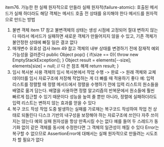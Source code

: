 item76. 가능한 한 실패 원자적으로 만들라
실패 원자적(failure-atomic): 호출된 메서드가 실패 하더라도 해당 객체는 메서드 호출 전 상태를 유지해야 한다
메서드를 원자적으로 만드는 방법
1. 불변 객체
item 17 참고
불변객체의 상태는 생성 시점에 고정되어 절대 변하지 않는다
따라서 메서드가 실패하면 새로운 객체가 만들어지지 않을 수 있고, 기존 객체가 불안정한 상태에 빠질 일은 결코 없다
2. 매개변수 유효성 검사
item 49 참고
객체의 내부 상태를 변경하기 전에 잠재적 예외 가능성을 걸러준다
public Object pop() {
    if(size == 0){
        throw new EmptyStackException();
    }
    Object result = elements[--size];
    elements[size] = null;  // 다 쓴 참조 해제
    return result;
}
3. 임시 복사본 사용
객체의 임시 복사본에서 작업 수행 -> 완료 -> 원래 객체와 교체
데이터를 임시 자료구조에 저장해 작업하는 게 더 빠를 때 적용하기 좋다
예: 입력 리스트를 정렬할 때
정렬 메서드에서 정렬을 수행하기 전에 입력 리스트의 원소들을 배열로 옮겨 담는다. 배열을 사용하면 정렬 알고리즘의 반복문에서 원소들에 훨씬 빠르게 접근할 수 있기 때문이다
성능을 높여 줄 뿐만 아니라, 정렬에 실패하더라도 입력 리스트는 변하지 않는 효과를 얻을 수 있다
4. 복구 코드 작성
작업 도중 발생하는 실패를 가로채는 복구코드 작성하여 작업 전 상태로 되돌린다
디스크 기반의 내구성을 보장해야 하는 자료구조에 쓰인다
자주 쓰이지는 않는다
예외
실패 원자성을 항상 만족시킬 수는 없다
예를 들어 두 스레드가 동기화 없이 같은 객체를 동시에 수정한다면 그 객체의 일관성이 깨질 수 있다
Error는 복구할 수 없으므로 AssertionError에 대해서는 실패 원자적으로 만들려는 시도조차 할 필요가 없다